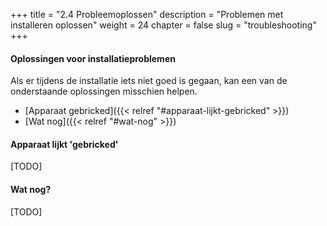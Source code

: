 +++
title = "2.4 Probleemoplossen"
description = "Problemen met installeren oplossen"
weight = 24
chapter = false
slug = "troubleshooting"
+++

#### Oplossingen voor installatieproblemen
Als er tijdens de installatie iets niet goed is gegaan, kan een van de onderstaande oplossingen misschien helpen.

* [Apparaat gebricked]({{< relref "#apparaat-lijkt-gebricked" >}})
* [Wat nog]({{< relref "#wat-nog" >}})

#### Apparaat lijkt 'gebricked'

[TODO]

#### Wat nog?

[TODO]


